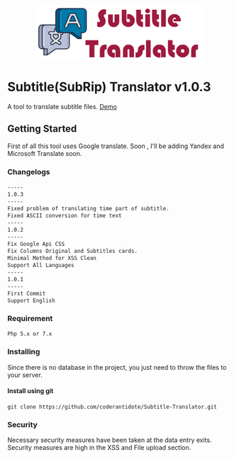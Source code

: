 <div align="center"><img src="src/lib/img/banner.png" width="381" height="124"> </div>

# Subtitle(SubRip) Translator v1.0.3

A tool to translate subtitle files. [Demo](http://bit.ly/34hhRZ2) 

## Getting Started

First of all this tool uses Google translate. Soon , I'll be adding Yandex and Microsoft Translate soon.

### Changelogs
```
-----
1.0.3
-----
Fixed problem of translating time part of subtitle.
Fixed ASCII conversion for time text
-----
1.0.2
-----
Fix Google Api CSS 
Fix Columns Original and Subtitles cards.
Minimal Method for XSS Clean
Support All Languages 
-----
1.0.1
-----
First Commit
Support English 
```
### Requirement
```
Php 5.x or 7.x
```
### Installing

Since there is no database in the project, you just need to throw the files to your server.

#### Install using git
```
git clone https://github.com/coderantidote/Subtitle-Translator.git
```

### Security

Necessary security measures have been taken at the data entry exits. Security measures are high in the XSS and File upload section.


